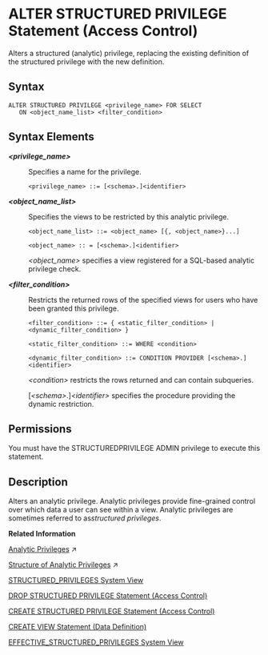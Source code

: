 <!-- loiofd4016543766478ea6304c3909b4245c -->

# ALTER STRUCTURED PRIVILEGE Statement \(Access Control\)

Alters a structured \(analytic\) privilege, replacing the existing definition of the structured privilege with the new definition.



## Syntax

```
ALTER STRUCTURED PRIVILEGE <privilege_name> FOR SELECT 
   ON <object_name_list> <filter_condition>
```



## Syntax Elements


<dl>
<dt><b>

*<privilege\_name\>*

</b></dt>
<dd>

Specifies a name for the privilege.

```
<privilege_name> ::= [<schema>.]<identifier>
```



</dd><dt><b>

*<object\_name\_list\>*

</b></dt>
<dd>

Specifies the views to be restricted by this analytic privilege.

```
<object_name_list> ::= <object_name> [{, <object_name>}...]

<object_name> :: = [<schema>.]<identifier>
```

*<object\_name\>* specifies a view registered for a SQL-based analytic privilege check.



</dd><dt><b>

*<filter\_condition\>*

</b></dt>
<dd>

Restricts the returned rows of the specified views for users who have been granted this privilege.

```
<filter_condition> ::= { <static_filter_condition> | <dynamic_filter_condition> }

<static_filter_condition> ::= WHERE <condition>

<dynamic_filter_condition> ::= CONDITION PROVIDER [<schema>.]<identifier>
```

*<condition\>* restricts the rows returned and can contain subqueries.

\[*<schema\>*.\]*<identifier\>* specifies the procedure providing the dynamic restriction.



</dd>
</dl>



<a name="loiofd4016543766478ea6304c3909b4245c__section_nn2_bcn_zcb"/>

## Permissions

You must have the STRUCTUREDPRIVILEGE ADMIN privilege to execute this statement.



<a name="loiofd4016543766478ea6304c3909b4245c__section_s32_bcn_zcb"/>

## Description

Alters an analytic privilege. Analytic privileges provide fine-grained control over which data a user can see within a view. Analytic privileges are sometimes referred to as*structured privileges*.

**Related Information**  


[Analytic Privileges](https://help.sap.com/viewer/a1317de16a1e41a6b0ff81849d80713c/2023_4_QRC/en-US/db08ea0cbb571014a386f851122958b2.html "Analytic privileges grant different users access to different portions of data in the same view based on their business role. Within the definition of an analytic privilege, the conditions that control which data users see is defined using SQL.") :arrow_upper_right:

[Structure of Analytic Privileges](https://help.sap.com/viewer/460112ecd20e42c0a647979434b32412/2023_4_QRC/en-US/349f423ce2154e3e9b39ed525d46aa94.html "An analytic privilege consists of a set of restrictions against which user access to a particular calculation view or SQL view is verified. These restrictions are specified as filter conditions that are fully SQL based.") :arrow_upper_right:

[STRUCTURED\_PRIVILEGES System View](../../020-System-Views-Reference/021-System-Views/structured-privileges-system-view-20ffdc2.md "Provides information about available structured (analytic) privileges.")

[DROP STRUCTURED PRIVILEGE Statement \(Access Control\)](drop-structured-privilege-statement-access-control-4742f57.md "Drops a structured (analytic) privilege.")

[CREATE STRUCTURED PRIVILEGE Statement \(Access Control\)](create-structured-privilege-statement-access-control-622b2df.md "Creates a structured (analytic) privilege.")

[CREATE VIEW Statement \(Data Definition\)](create-view-statement-data-definition-20d5fa9.md "Creates a view on the database.")

[EFFECTIVE\_STRUCTURED\_PRIVILEGES System View](../../020-System-Views-Reference/021-System-Views/effective-structured-privileges-system-view-d201952.md "Displays the structured privileges applied to an object.")

